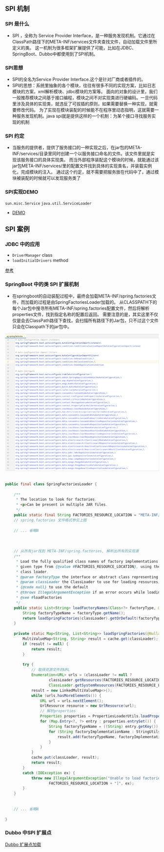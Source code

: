 ## SPI 机制

### SPI 是什么

* SPI ，全称为 Service Provider Interface，是一种服务发现机制。它通过在ClassPath路径下的META-INF/services文件夹查找文件，自动加载文件里所定义的类。
  这一机制为很多框架扩展提供了可能，比如在JDBC、SpringBoot、Dubbo中都使用到了SPI机制。
  
### SPI思想

* SPI的全名为Service Provider Interface.这个是针对厂商或者插件的。
* SPI的思想：系统里抽象的各个模块，往往有很多不同的实现方案，比如日志模块的方案，xml解析模块、jdbc模块的方案等。
面向的对象的设计里，我们一般推荐模块之间基于接口编程，模块之间不对实现类进行硬编码。一旦代码里涉及具体的实现类，就违反了可拔插的原则，如果需要替换一种实现，就需要修改代码。
为了实现在模块装配的时候能不在程序里动态指明，这就需要一种服务发现机制。java spi就是提供这样的一个机制：为某个接口寻找服务实现的机制

### SPI 约定

* 当服务的提供者，提供了服务接口的一种实现之后，在jar包的META-INF/services/目录里同时创建一个以服务接口命名的文件。该文件里就是实现该服务接口的具体实现类。
而当外部程序装配这个模块的时候，就能通过该jar包META-INF/services/里的配置文件找到具体的实现类名，并装载实例化，完成模块的注入。
通过这个约定，就不需要把服务放在代码中了，通过模块被装配的时候就可以发现服务类了
 
### SPI实现DEMO

`sun.misc.Service` 
`java.util.ServiceLoader`

- [DEMO](https://github.com/fxbin/personal-growth/tree/master/code-modules/basic-knowledge/src/main/java/cn/fxbin/record/basic/spi)

## SPI 案例
 
### JDBC 中的应用
 
* `DriverManager` class
* `loadInitialDrivers` method

[参考](https://www.jianshu.com/p/3a3edbcd8f24)

### SpringBoot 中的类 SPI 扩展机制

* 在springboot的自动装配过程中，最终会加载META-INF/spring.factories文件，而加载的过程是由SpringFactoriesLoader加载的。
从CLASSPATH下的每个Jar包中搜寻所有META-INF/spring.factories配置文件，然后将解析properties文件，找到指定名称的配置后返回。
需要注意的是，其实这里不仅仅是会去ClassPath路径下查找，会扫描所有路径下的Jar包，只不过这个文件只会在Classpath下的jar包中。

![image](images/spring.factories示例.png)

```java

public final class SpringFactoriesLoader {

	/**
	 * The location to look for factories.
	 * <p>Can be present in multiple JAR files.
	 */
	public static final String FACTORIES_RESOURCE_LOCATION = "META-INF/spring.factories";
    // spring.factories 文件格式参见上图

    // ... 省略N    



    // 从所有jar找到 META-INF/spring.factories, 解析出所有的实现类
	/**
	 * Load the fully qualified class names of factory implementations of the
	 * given type from {@value #FACTORIES_RESOURCE_LOCATION}, using the given
	 * class loader.
	 * @param factoryType the interface or abstract class representing the factory
	 * @param classLoader the ClassLoader to use for loading resources; can be
	 * {@code null} to use the default
	 * @throws IllegalArgumentException if an error occurs while loading factory names
	 * @see #loadFactories
	 */
	public static List<String> loadFactoryNames(Class<?> factoryType, @Nullable ClassLoader classLoader) {
		String factoryTypeName = factoryType.getName();
		return loadSpringFactories(classLoader).getOrDefault(factoryTypeName, Collections.emptyList());
	}

	private static Map<String, List<String>> loadSpringFactories(@Nullable ClassLoader classLoader) {
		MultiValueMap<String, String> result = cache.get(classLoader);
		if (result != null) {
			return result;
		}

		try {
            // 取得资源文件的URL
			Enumeration<URL> urls = (classLoader != null ?
					classLoader.getResources(FACTORIES_RESOURCE_LOCATION) :
					ClassLoader.getSystemResources(FACTORIES_RESOURCE_LOCATION));
			result = new LinkedMultiValueMap<>();
			while (urls.hasMoreElements()) {
				URL url = urls.nextElement();
				UrlResource resource = new UrlResource(url);
                // 解析properties
				Properties properties = PropertiesLoaderUtils.loadProperties(resource);
				for (Map.Entry<?, ?> entry : properties.entrySet()) {
					String factoryTypeName = ((String) entry.getKey()).trim();
					for (String factoryImplementationName : StringUtils.commaDelimitedListToStringArray((String) entry.getValue())) {
						result.add(factoryTypeName, factoryImplementationName.trim());
					}
				}
			}
			cache.put(classLoader, result);
			return result;
		}
		catch (IOException ex) {
			throw new IllegalArgumentException("Unable to load factories from location [" +
					FACTORIES_RESOURCE_LOCATION + "]", ex);
		}
	}


    // ... 省略N    

}

```

### Dubbo 中SPI 扩展点

[Dubbo 扩展点加载](http://dubbo.apache.org/zh-cn/docs/dev/SPI.html)
